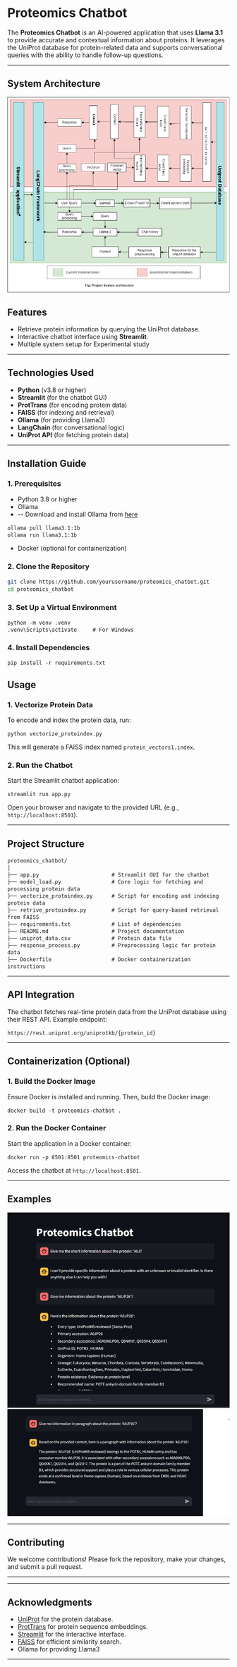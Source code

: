 
# **Proteomics Chatbot**

The **Proteomics Chatbot** is an AI-powered application that uses **Llama 3.1** to provide accurate and contextual information about proteins. It leverages the UniProt database for protein-related data and supports conversational queries with the ability to handle follow-up questions. 

---
## **System Architecture**
![Proteomics Chatbot System Architecture](assets/images/system_architecture.png "Proteomics Chatbot System Architecture")
## **Features**
- Retrieve protein information by querying the UniProt database.
- Interactive chatbot interface using **Streamlit**.
- Multiple system setup for Experimental study
---

## **Technologies Used**
- **Python** (v3.8 or higher)
- **Streamlit** (for the chatbot GUI)
- **ProtTrans** (for encoding protein data)
- **FAISS** (for indexing and retrieval)
- **Ollama** (for providing Llama3)
- **LangChain** (for conversational logic)
- **UniProt API** (for fetching protein data)

---

## **Installation Guide**

### **1. Prerequisites**
- Python 3.8 or higher
- Ollama
- -- Download and install Ollama from [here](https://ollama.com/download)
```
ollama pull llama3.1:1b
ollama run llama3.1:1b
```
- Docker (optional for containerization)

### **2. Clone the Repository**
```bash
git clone https://github.com/yourusername/proteomics_chatbot.git
cd proteomics_chatbot
```

### **3. Set Up a Virtual Environment**
```
python -m venv .venv
.venv\Scripts\activate     # For Windows
```

### **4. Install Dependencies**
```
pip install -r requirements.txt
```

## **Usage**

### **1. Vectorize Protein Data**
To encode and index the protein data, run:
```
python vectorize_protoindex.py
```
This will generate a FAISS index named `protein_vectors1.index`.

### **2. Run the Chatbot**
Start the Streamlit chatbot application:
```
streamlit run app.py
```
Open your browser and navigate to the provided URL (e.g., `http://localhost:8501`).

---

## **Project Structure**
```
proteomics_chatbot/
│
├── app.py                       # Streamlit GUI for the chatbot
├── model_load.py                # Core logic for fetching and processing protein data
├── vectorize_protoindex.py      # Script for encoding and indexing protein data
├── retrive_protoindex.py        # Script for query-based retrieval from FAISS
├── requirements.txt             # List of dependencies
├── README.md                    # Project documentation
├── uniprot_data.csv             # Protein data file
├── response_process.py          # Preprocessing logic for protein data
├── Dockerfile                   # Docker containerization instructions
```

---

## **API Integration**
The chatbot fetches real-time protein data from the UniProt database using their REST API. Example endpoint:
```plaintext
https://rest.uniprot.org/uniprotkb/{protein_id}
```

---

## **Containerization (Optional)**

### **1. Build the Docker Image**
Ensure Docker is installed and running. Then, build the Docker image:
```
docker build -t proteomics-chatbot .
```

### **2. Run the Docker Container**
Start the application in a Docker container:
```
docker run -p 8501:8501 proteomics-chatbot
```

Access the chatbot at `http://localhost:8501`.

---

## **Examples**
![Application Screenshot](assets/images/chatSS1.png "Application Screenshot")
![Application Screenshot](assets/images/chatSS2.png "Application Screenshot")

---

## **Contributing**
We welcome contributions! Please fork the repository, make your changes, and submit a pull request.

---


---

## **Acknowledgments**
- [UniProt](https://www.uniprot.org/) for the protein database.
- [ProtTrans](https://github.com/agemagician/ProtTrans) for protein sequence embeddings.
- [Streamlit](https://streamlit.io/) for the interactive interface.
- [FAISS](https://github.com/facebookresearch/faiss) for efficient similarity search.
- Ollama for providing Llama3

---
